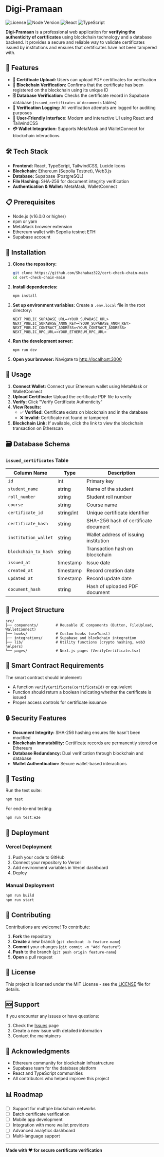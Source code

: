 # Digi-Pramaan

![License](https://img.shields.io/badge/license-MIT-blue.svg)
![Node Version](https://img.shields.io/badge/node-%3E%3D16.0.0-brightgreen.svg)
![React](https://img.shields.io/badge/React-18.x-blue.svg)
![TypeScript](https://img.shields.io/badge/TypeScript-5.x-blue.svg)

**Digi-Pramaan** is a professional web application for **verifying the authenticity of certificates** using blockchain technology and a database backend. It provides a secure and reliable way to validate certificates issued by institutions and ensures that certificates have not been tampered with.

## 🌟 Features

- **📄 Certificate Upload:** Users can upload PDF certificates for verification
- **🔗 Blockchain Verification:** Confirms that the certificate has been registered on the blockchain using its unique ID
- **🗄️ Database Verification:** Checks the certificate record in Supabase database (`issued_certificates` or `documents` tables)
- **📝 Verification Logging:** All verification attempts are logged for auditing purposes
- **🎨 User-Friendly Interface:** Modern and interactive UI using React and TailwindCSS
- **💳 Wallet Integration:** Supports MetaMask and WalletConnect for blockchain interactions

## 🛠️ Tech Stack

- **Frontend:** React, TypeScript, TailwindCSS, Lucide Icons
- **Blockchain:** Ethereum (Sepolia Testnet), Web3.js
- **Database:** Supabase (PostgreSQL)
- **File Hashing:** SHA-256 for document integrity verification
- **Authentication & Wallet:** MetaMask, WalletConnect

## 📋 Prerequisites

- Node.js (v16.0.0 or higher)
- npm or yarn
- MetaMask browser extension
- Ethereum wallet with Sepolia testnet ETH
- Supabase account

## 🚀 Installation

1. **Clone the repository:**
   ```bash
   git clone https://github.com/Shahabaz322/cert-check-chain-main
   cd cert-check-chain-main
   ```

2. **Install dependencies:**
   ```bash
   npm install
   ```

3. **Set up environment variables:**
   Create a `.env.local` file in the root directory:
   ```env
   NEXT_PUBLIC_SUPABASE_URL=<YOUR_SUPABASE_URL>
   NEXT_PUBLIC_SUPABASE_ANON_KEY=<YOUR_SUPABASE_ANON_KEY>
   NEXT_PUBLIC_CONTRACT_ADDRESS=<YOUR_CONTRACT_ADDRESS>
   NEXT_PUBLIC_RPC_URL=<YOUR_ETHEREUM_RPC_URL>
   ```

4. **Run the development server:**
   ```bash
   npm run dev
   ```

5. **Open your browser:**
   Navigate to [http://localhost:3000](http://localhost:3000)

## 📖 Usage

1. **Connect Wallet:** Connect your Ethereum wallet using MetaMask or WalletConnect
2. **Upload Certificate:** Upload the certificate PDF file to verify
3. **Verify:** Click "Verify Certificate Authenticity"
4. **View Results:**
   - ✅ **Verified:** Certificate exists on blockchain and in the database
   - ❌ **Invalid:** Certificate not found or tampered
5. **Blockchain Link:** If available, click the link to view the blockchain transaction on Etherscan

## 🗃️ Database Schema

### `issued_certificates` Table

| Column Name | Type | Description |
|-------------|------|-------------|
| `id` | int | Primary key |
| `student_name` | string | Name of the student |
| `roll_number` | string | Student roll number |
| `course` | string | Course name |
| `certificate_id` | string/int | Unique certificate identifier |
| `certificate_hash` | string | SHA-256 hash of certificate document |
| `institution_wallet` | string | Wallet address of issuing institution |
| `blockchain_tx_hash` | string | Transaction hash on blockchain |
| `issued_at` | timestamp | Issue date |
| `created_at` | timestamp | Record creation date |
| `updated_at` | timestamp | Record update date |
| `document_hash` | string | Hash of uploaded PDF document |

## 📁 Project Structure

```
src/
├── components/        # Reusable UI components (Button, FileUpload, WalletConnect)
├── hooks/             # Custom hooks (useToast)
├── integrations/      # Supabase and blockchain integration
├── lib/               # Utility functions (crypto hashing, web3 helpers)
└── pages/             # Next.js pages (VerifyCertificate.tsx)
```

## 🔧 Smart Contract Requirements

The smart contract should implement:
- A function `verifyCertificate(certificateId)` or equivalent
- Function should return a boolean indicating whether the certificate is issued
- Proper access controls for certificate issuance

## 🔒 Security Features

- **Document Integrity:** SHA-256 hashing ensures file hasn't been modified
- **Blockchain Immutability:** Certificate records are permanently stored on Ethereum
- **Database Redundancy:** Dual verification through blockchain and database
- **Wallet Authentication:** Secure wallet-based interactions

## 🧪 Testing

Run the test suite:
```bash
npm test
```

For end-to-end testing:
```bash
npm run test:e2e
```

## 📱 Deployment

### Vercel Deployment
1. Push your code to GitHub
2. Connect your repository to Vercel
3. Add environment variables in Vercel dashboard
4. Deploy

### Manual Deployment
```bash
npm run build
npm run start
```

## 🤝 Contributing

Contributions are welcome! To contribute:

1. **Fork** the repository
2. **Create** a new branch (`git checkout -b feature-name`)
3. **Commit** your changes (`git commit -m "Add feature"`)
4. **Push** to the branch (`git push origin feature-name`)
5. **Open** a pull request

## 📄 License

This project is licensed under the MIT License - see the [LICENSE](LICENSE) file for details.

## 🆘 Support

If you encounter any issues or have questions:

1. Check the [Issues](https://github.com/your-username/digi-pramaan/issues) page
2. Create a new issue with detailed information
3. Contact the maintainers

## 🙏 Acknowledgments

- Ethereum community for blockchain infrastructure
- Supabase team for the database platform
- React and TypeScript communities
- All contributors who helped improve this project

## 📊 Roadmap

- [ ] Support for multiple blockchain networks
- [ ] Batch certificate verification
- [ ] Mobile app development
- [ ] Integration with more wallet providers
- [ ] Advanced analytics dashboard
- [ ] Multi-language support

---

**Made with ❤️ for secure certificate verification**